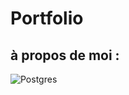 # Portfolio
## à propos de moi : 
![Postgres](https://img.shields.io/badge/postgres-%23316192.svg?style=for-the-badge&logo=postgresql&logoColor=white)
